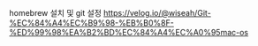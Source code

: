 




homebrew 설치 및 git 설정
https://velog.io/@wiseah/Git-%EC%84%A4%EC%B9%98-%EB%B0%8F-%ED%99%98%EA%B2%BD%EC%84%A4%EC%A0%95mac-os